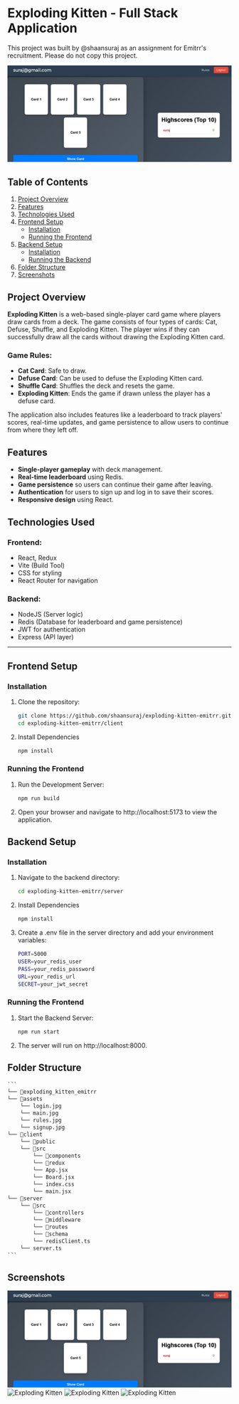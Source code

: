 # Exploding Kitten - Full Stack Application

This project was built by @shaansuraj as an assignment for Emitrr's recruitment. Please do not copy this project.

![Exploding Kitten Game](./assets/main.jpg)

## Table of Contents
1. [Project Overview](#project-overview)
2. [Features](#features)
3. [Technologies Used](#technologies-used)
4. [Frontend Setup](#frontend-setup)
   - [Installation](#installation)
   - [Running the Frontend](#running-the-frontend)
5. [Backend Setup](#backend-setup)
   - [Installation](#backend-installation)
   - [Running the Backend](#running-the-backend)
6. [Folder Structure](#folder-structure)
7. [Screenshots](#screenshots)


## Project Overview

**Exploding Kitten** is a web-based single-player card game where players draw cards from a deck. The game consists of four types of cards: Cat, Defuse, Shuffle, and Exploding Kitten. The player wins if they can successfully draw all the cards without drawing the Exploding Kitten card.

### Game Rules:
- **Cat Card**: Safe to draw.
- **Defuse Card**: Can be used to defuse the Exploding Kitten card.
- **Shuffle Card**: Shuffles the deck and resets the game.
- **Exploding Kitten**: Ends the game if drawn unless the player has a defuse card.

The application also includes features like a leaderboard to track players' scores, real-time updates, and game persistence to allow users to continue from where they left off.

## Features

- **Single-player gameplay** with deck management.
- **Real-time leaderboard** using Redis.
- **Game persistence** so users can continue their game after leaving.
- **Authentication** for users to sign up and log in to save their scores.
- **Responsive design** using React.

## Technologies Used

### Frontend:
- React, Redux
- Vite (Build Tool)
- CSS for styling
- React Router for navigation

### Backend:
- NodeJS (Server logic)
- Redis (Database for leaderboard and game persistence)
- JWT for authentication
- Express (API layer)

---

## Frontend Setup

### Installation

1. Clone the repository:
   ```bash
   git clone https://github.com/shaansuraj/exploding-kitten-emitrr.git
   cd exploding-kitten-emitrr/client

2. Install Dependencies
    ```bash
    npm install

### Running the Frontend
1. Run the Development Server:
    ```bash
    npm run build

2. Open your browser and navigate to http://localhost:5173 to view the application.

## Backend Setup

### Installation

1. Navigate to the backend directory:
   ```bash
   cd exploding-kitten-emitrr/server

2. Install Dependencies
    ```bash
    npm install

3. Create a .env file in the server directory and add your environment variables:
    ```bash
    PORT=5000
    USER=your_redis_user
    PASS=your_redis_password
    URL=your_redis_url
    SECRET=your_jwt_secret

### Running the Frontend
1. Start the Backend Server:
    ```bash
    npm run start

2. The server will run on http://localhost:8000.

## Folder Structure
    ```
    └── 📁exploding_kitten_emitrr
    └── 📁assets
        └── login.jpg
        └── main.jpg
        └── rules.jpg
        └── signup.jpg
    └── 📁client
        └── 📁public
        └── 📁src
            └── 📁components
            └── 📁redux
            └── App.jsx
            └── Board.jsx
            └── index.css
            └── main.jsx
    └── 📁server
        └── 📁src
            └── 📁controllers
            └── 📁middleware
            └── 📁routes
            └── 📁schema
            └── redisClient.ts
        └── server.ts
    ```
    

## Screenshots
![Exploding Kitten](./assets/main.jpg) 
![Exploding Kitten](./assets/rules.jpg) 
![Exploding Kitten](./assets/login.jpg) 
![Exploding Kitten](./assets/signup.jpg)

